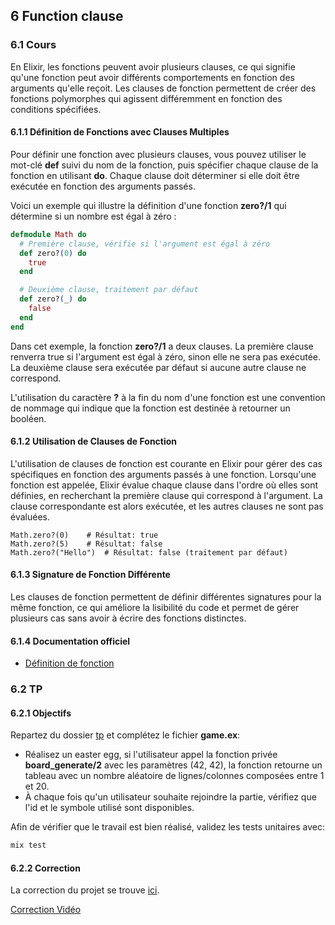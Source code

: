 ## 6 Function clause

### 6.1 Cours

En Elixir, les fonctions peuvent avoir plusieurs clauses, ce qui signifie qu'une fonction peut avoir différents comportements en fonction des arguments qu'elle reçoit. Les clauses de fonction permettent de créer des fonctions polymorphes qui agissent différemment en fonction des conditions spécifiées.

#### 6.1.1 Définition de Fonctions avec Clauses Multiples

Pour définir une fonction avec plusieurs clauses, vous pouvez utiliser le mot-clé **def** suivi du nom de la fonction, puis spécifier chaque clause de la fonction en utilisant **do**. Chaque clause doit déterminer si elle doit être exécutée en fonction des arguments passés.

Voici un exemple qui illustre la définition d'une fonction **zero?/1** qui détermine si un nombre est égal à zéro :

```elixir
defmodule Math do
  # Première clause, vérifie si l'argument est égal à zéro
  def zero?(0) do
    true
  end

  # Deuxième clause, traitement par défaut
  def zero?(_) do
    false
  end
end
```

Dans cet exemple, la fonction **zero?/1** a deux clauses. La première clause renverra true si l'argument est égal à zéro, sinon elle ne sera pas exécutée. La deuxième clause sera exécutée par défaut si aucune autre clause ne correspond.

L'utilisation du caractère **?** à la fin du nom d'une fonction est une convention de nommage qui indique que la fonction est destinée à retourner un booléen.

#### 6.1.2 Utilisation de Clauses de Fonction

L'utilisation de clauses de fonction est courante en Elixir pour gérer des cas spécifiques en fonction des arguments passés à une fonction. Lorsqu'une fonction est appelée, Elixir évalue chaque clause dans l'ordre où elles sont définies, en recherchant la première clause qui correspond à l'argument. La clause correspondante est alors exécutée, et les autres clauses ne sont pas évaluées.

```shell
Math.zero?(0)    # Résultat: true
Math.zero?(5)    # Résultat: false
Math.zero?("Hello")  # Résultat: false (traitement par défaut)
```

#### 6.1.3 Signature de Fonction Différente

Les clauses de fonction permettent de définir différentes signatures pour la même fonction, ce qui améliore la lisibilité du code et permet de gérer plusieurs cas sans avoir à écrire des fonctions distinctes.

#### 6.1.4 Documentation officiel

- [Définition de fonction](https://hexdocs.pm/elixir/1.16/modules-and-functions.html#function-definition)

### 6.2 TP

#### 6.2.1 Objectifs
Repartez du dossier [tp](https://github.com/nathan-poncet/fyc/tree/main/parts/6%20-%20Function%20Clause/tp) et complétez le fichier **game.ex**:
- Réalisez un easter egg, si l'utilisateur appel la fonction privée **board_generate/2** avec les paramètres (42, 42), la fonction retourne un tableau avec un nombre aléatoire de lignes/colonnes composées entre 1 et 20.
- À chaque fois qu'un utilisateur souhaite rejoindre la partie, vérifiez que l'id et le symbole utilisé sont disponibles.

Afin de vérifier que le travail est bien réalisé, validez les tests unitaires avec:

```bash
mix test
```

#### 6.2.2 Correction

La correction du projet se trouve [ici](https://github.com/nathan-poncet/fyc/tree/main/parts/6%20-%20Function%20Clause/correction).

[Correction Vidéo](https://youtu.be/CmIExuKCKzA)